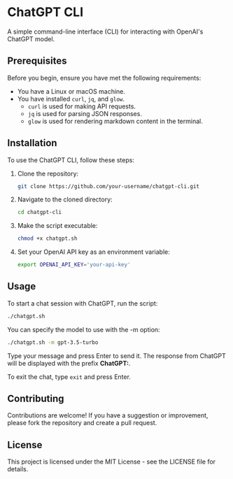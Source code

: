 # ChatGPT CLI

A simple command-line interface (CLI) for interacting with OpenAI's ChatGPT model.

## Prerequisites

Before you begin, ensure you have met the following requirements:

- You have a Linux or macOS machine.
- You have installed `curl`, `jq`, and `glow`.
  - `curl` is used for making API requests.
  - `jq` is used for parsing JSON responses.
  - `glow` is used for rendering markdown content in the terminal.

## Installation

To use the ChatGPT CLI, follow these steps:

1. Clone the repository:

   ```bash
   git clone https://github.com/your-username/chatgpt-cli.git
   ```

2. Navigate to the cloned directory:

   ```bash
   cd chatgpt-cli
   ```

3. Make the script executable:

   ```bash
   chmod +x chatgpt.sh
   ```

4. Set your OpenAI API key as an environment variable:

   ```bash
   export OPENAI_API_KEY='your-api-key'
   ```

## Usage

To start a chat session with ChatGPT, run the script:

```bash
./chatgpt.sh
```

You can specify the model to use with the -m option:

```bash
./chatgpt.sh -m gpt-3.5-turbo
```

Type your message and press Enter to send it. The response from ChatGPT will be displayed with the prefix **ChatGPT:**.

To exit the chat, type `exit` and press Enter.

## Contributing

Contributions are welcome! If you have a suggestion or improvement, please fork the repository and create a pull request.

## License

This project is licensed under the MIT License - see the LICENSE file for details.
